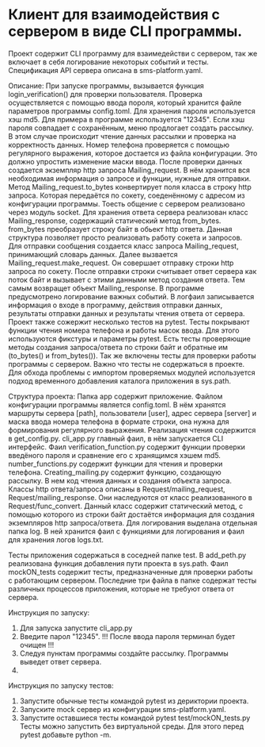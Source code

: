 # Клиент для взаимодействия с сервером в виде CLI программы. 
Проект содержит CLI программу для взаимедействи с сервером, так же включает в себя логирование некоторых событий и тесты. Спецификация API сервера описана в sms-platform.yaml. 

Описание:
При запуске программы, вызывается функция login_verification() для проверки пользователя. Проверка осуществляется с помощью ввода пороля, который хранится файле параметров программы config.toml. Для хранения пароля используется хэш md5. Для примера в программе используется "12345". 
Если хэш пароля совпадает с сохранённым, меню продлогает создать рассылку. В этом случае происходит чтение данных рассылки и проверка на корректность данных. Номер телефона проверяется с помощью регулярного выражения, которое достается из файла конфигурации. Это должно упростить изменение маски ввода.
После проверки данных создается экземпляр http запроса Mailing_request. В нём хранится вся необходимая информация о запросе и функции, нужные для отправки.
Метод Mailing_request.to_bytes конвертирует поля класса в строку http запроса. Которая передаётся по сокету, соеденённому с адресом из конфигурации программы. Тоесть общение с сервером реализовано через модуль socket.
Для хранения ответа сервера реализован класс Mailing_response, содержащий статический метод from_bytes. from_bytes преобразует строку байт в обьект http ответа. 
Данная структура позволяет просто реализовать работу сокета и запросов.
Для отправки сообщения создается класс запроса Mailing_request, принимающий словарь данных. Далее вызвается Mailing_request.make_request. Он совершает отправку строки http запроса по сокету. После отправки строки считывает ответ сервера как поток байт и вызывает с этими данными метод создания ответа. Тем самым возвращет объект Mailing_response.
В программе предусмотрено логирование важных событий. В логфаил записывается информация о входе в программу, действия отправки данных, результаты отправки данных и результаты чтения ответа от сервера. 
Проект также сожержит несколько тестов на pytest. Тесты покрывают функции чтения номера телефона и работы масок ввода. Для этого используются фикстуры и параметры pytest. Есть тесты проверяющие методы создания запроса/ответа по строки байт и обратные им (to_bytes() и from_bytes()). Так же включены тесты для проверки работы программы с сервером. 
Важно что тесты не содержаться в проекте. Для обхода проблемы с импортом проверяемых модулей используется подход временного добавления каталога приложения в sys.path.

Структура проекта:
Папка app содержит приложение.
Файлом конфигурации программы является config.toml. В нём хранятся маршруты сервера [path], пользователи [user], адрес сервера [server] и маска ввода номера телефона в формате строки, она нужна для формирования регулярного выражения. Реализация чтения содержится в get_config.py. 
cli_app.py главный фаил, в нём запускается CLI интерфейс. Фаил verification_function.py содержит функции проверки введёного пароля и сравнение его с хранящимся хэшем md5. number_functions.py содержит функции для чтения и проверки телефона. Creating_mailing.py содержит функцию, создающую рассылку. В нем код чтения данных и создания объекта запроса.
Классы http ответа/запроса описаны в Request/mailing_request, Request/mailing_response. Они наследуются от класс реализованного в Request/func_convert. Данный класс содержит статический метод, с помощью которого из строки байт достаётся информация для создания экземпляров http запроса/ответа.
Для логирования выделана отдельная папка log. В ней хранится фаил с функциями для логирования и фаил для хранения логов logs.txt.

Тесты приложения содержаться в соседней папке test.
В add_peth.py реализована функция добавления пути проекта в sys.path. Фаил mockON_tests содержит тесты, предназначенные для проверки работы с работающим сервером. 
Последние три файла в папке содержат тесты различных процессов приложения, которые не требуют ответа от сервера. 

Инструкция по запуску:
1. Для запуска запустите cli_app.py
2. Введите парол "12345". !!! После ввода пароля терминал будет очищен !!!
3. Следуя пунктам программы создайте рассылку. Программы выведет ответ сервера.
4. 
Инструкция по запуску тестов:
1. Запустите обычные тесты командой pytest из дериктории проекта.
2. Запуските mock сервер из конфигурации sms-platform.yaml.
3. Запустите оставшиеся тесты командой pytest test/mockON_tests.py
Тесты можно запустить без виртуальной среды. Для этого перед pytest добавьте python -m. 
